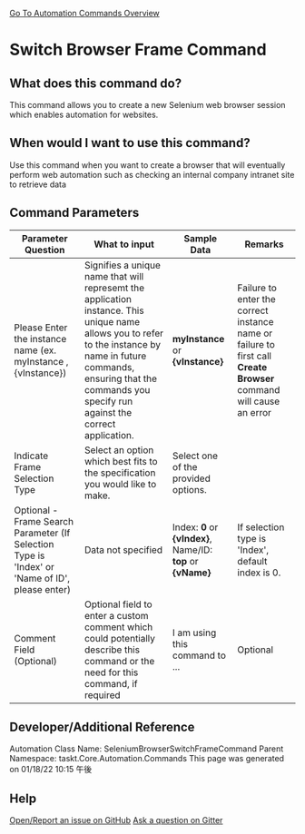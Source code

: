 <!--TITLE: Switch Browser Frame Command -->
<!-- SUBTITLE: a command in the Web Browser Commands group. -->
[Go To Automation Commands Overview](/automation-commands.md)


# Switch Browser Frame Command


## What does this command do?
This command allows you to create a new Selenium web browser session which enables automation for websites.


## When would I want to use this command?
Use this command when you want to create a browser that will eventually perform web automation such as checking an internal company intranet site to retrieve data


## Command Parameters
| Parameter Question   	| What to input  	|  Sample Data 	| Remarks  	|
| ---                    | ---               | ---           | ---       |
|Please Enter the instance name (ex. myInstance , {vInstance})|Signifies a unique name that will represemt the application instance.  This unique name allows you to refer to the instance by name in future commands, ensuring that the commands you specify run against the correct application.|**myInstance** or **{vInstance}**|Failure to enter the correct instance name or failure to first call **Create Browser** command will cause an error|
|Indicate Frame Selection Type|Select an option which best fits to the specification you would like to make.|Select one of the provided options.||
|Optional - Frame Search Parameter (If Selection Type is 'Index' or 'Name of ID', please enter)|Data not specified|Index: **0** or **{vIndex}**, Name/ID: **top** or **{vName}**|If selection type is 'Index', default index is 0.|
|Comment Field (Optional)|Optional field to enter a custom comment which could potentially describe this command or the need for this command, if required|I am using this command to ...|Optional|










## Developer/Additional Reference
Automation Class Name: SeleniumBrowserSwitchFrameCommand
Parent Namespace: taskt.Core.Automation.Commands
This page was generated on 01/18/22 10:15 午後


## Help
[Open/Report an issue on GitHub](https://github.com/saucepleez/taskt/issues/new)
[Ask a question on Gitter](https://gitter.im/taskt-rpa/Lobby)
